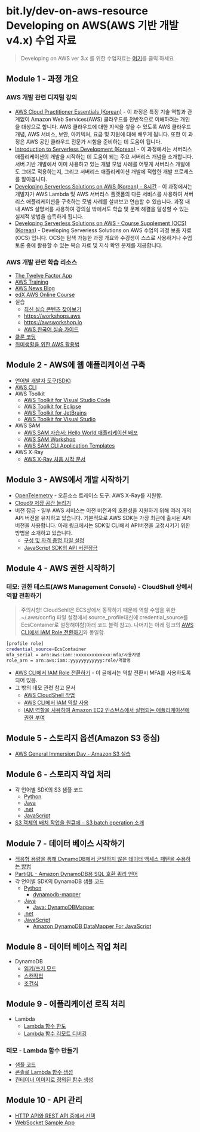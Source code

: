 # bit.ly/dev-on-aws-resource </br> Developing on AWS(AWS 기반 개발 v4.x) 수업 자료 

> Developing on AWS ver 3.x 를 위한 수업자료는 [여기](DevOnAWS_v3.md)를 클릭 하세요

## Module 1 - 과정 개요

### AWS 개발 관련 디지털 강의
  - [AWS Cloud Practitioner Essentials (Korean)](https://explore.skillbuilder.aws/learn/course/external/view/elearning/1928/aws-cloud-practitioner-essentials-korean) - 이 과정은 특정 기술 역할과 관계없이 Amazon Web Services(AWS) 클라우드를 전반적으로 이해하려는 개인을 대상으로 합니다. AWS 클라우드에 대한 지식을 쌓을 수 있도록 AWS 클라우드 개념, AWS 서비스, 보안, 아키텍처, 요금 및 지원에 대해 배우게 됩니다. 또한 이 과정은 AWS 공인 클라우드 전문가 시험을 준비하는 데 도움이 됩니다.
  - [Introduction to Serverless Development (Korean)](https://explore.skillbuilder.aws/learn/course/external/view/elearning/940/introduction-to-serverless-development-korean) - 이 과정에서는 서버리스 애플리케이션의 개발을 시작하는 데 도움이 되는 주요 서버리스 개념을 소개합니다. 서버 기반 개발에서 이미 사용하고 있는 개발 모범 사례를 어떻게 서버리스 개발에도 그대로 적용하는지, 그리고 서버리스 애플리케이션 개발에 적합한 개발 프로세스를 알아봅니다.
  - [Developing Serverless Solutions on AWS (Korean) - 8시간](https://explore.skillbuilder.aws/learn/course/external/view/elearning/10460/developing-serverless-solutions-on-aws-korean) - 이 과정에서는 개발자가 AWS Lambda 및 AWS 서버리스 플랫폼의 다른 서비스를 사용하여 서버리스 애플리케이션을 구축하는 모범 사례를 살펴보고 연습할 수 있습니다. 과정 내내 AWS 설명서를 사용하여 강의실 밖에서도 학습 및 문제 해결을 달성할 수 있는 실제적 방법을 습득하게 됩니다.
  - [Developing Serverless Solutions on AWS - Course Supplement (OCS) (Korean)](https://explore.skillbuilder.aws/learn/course/external/view/elearning/9255/developing-serverless-solutions-on-aws-course-supplement-ocs-korean) - Developing Serverless Solutions on AWS 수업의 과정 보충 자료(OCS) 입니다. OCS는 탐색 가능한 과정 개요와 수강생이 스스로 사용하거나 수업 토론 중에 활용할 수 있는 복습 자료 및 지식 확인 문제를 제공합니다.

### AWS 개발 관련 학습 리소스 
- [The Twelve Factor App](https://12factor.net/ko/)
- [AWS Training](https://aws.training)
- [AWS News Blog](https://aws.amazon.com/ko/blogs/aws/)
- [edX AWS Online Course](https://www.edx.org/school/aws)
- 실습
  - [최신 실습 콘텐츠 찾아보기](https://www.google.com/search?q=aws+workshop)
  - https://workshops.aws
  - https://awsworkshop.io
  - [AWS 한국어 실습 가이드](https://aws.amazon.com/ko/blogs/korea/aws-korean-hands-on-labs-guides/)
- [클론 코딩](https://www.youtube.com/watch?v=yu7GQ4zbTsw)
- [취미생활을 위한 AWS 활용법](https://bit.ly/aws-for-hobby)

## Module 2 - AWS에 웹 애플리케이션 구축

- [언어별 개발자 도구(SDK)](https://aws.amazon.com/ko/tools/)
- [AWS CLI](https://aws.amazon.com/ko/cli/)
- AWS Toolkit
  - [AWS Toolkit for Visual Studio Code](https://aws.amazon.com/visualstudiocode/)
  - [AWS Toolkit for Eclipse](https://aws.amazon.com/ko/eclipse/)
  - [AWS Toolkit for JetBrains](https://docs.aws.amazon.com/ko_kr/toolkit-for-jetbrains/latest/userguide/welcome.html)
  - [AWS Toolkit for Visual Studio](https://docs.aws.amazon.com/ko_kr/toolkit-for-visual-studio/latest/user-guide/welcome.html)
- AWS SAM
  - [AWS SAM 자습서: Hello World 애플리케이션 배포](https://docs.aws.amazon.com/ko_kr/serverless-application-model/latest/developerguide/serverless-getting-started-hello-world.html)
  - [AWS SAM Workshop](https://catalog.us-east-1.prod.workshops.aws/workshops/d21ec850-bab5-4276-af98-a91664f8b161/en-US)
  - [AWS SAM CLI Application Templates](https://github.com/aws/aws-sam-cli-app-templates)
- AWS X-Ray
  - [AWS X-Ray 처음 시작 문서](https://docs.aws.amazon.com/ko_kr/xray/latest/devguide/xray-gettingstarted.html)
 
 ## Module 3 - AWS에서 개발 시작하기
 - [OpenTelemetry](https://opentelemetry.io/) - 오픈소스 트레이스 도구. AWS X-Ray를 지원함.
 - [Cloud9 저장 공간 늘리기](https://docs.aws.amazon.com/ko_kr/cloud9/latest/user-guide/move-environment.html)
 - 버전 잠금 - 일부 AWS 서비스는 이전 버전과의 호환성을 지원하기 위해 여러 개의 API 버전을 유지하고 있습니다. 기본적으로 AWS SDK는 가장 최근에 출시된 API 버전을 사용합니다. 아래 링크에서는 SDK및 CLI에서 API버전을 고정시키기 위한 방법을 소개하고 있습니다.
   - [구성 및 자격 증명 파일 설정](https://docs.aws.amazon.com/ko_kr/cli/v1/userguide/cli-configure-files.html)
   - [JavaScript SDK의 API 버전잠금](https://docs.aws.amazon.com/ko_kr/sdk-for-javascript/v2/developer-guide/locking-api-versions.html)
 
 ## Module 4 - AWS 권한 시작하기
 
 ### 데모: 권한 테스트(AWS Management Console) - CloudShell 상에서 역할 전환하기
   > 주의사항! CloudSehll은 ECS상에서 동작하기 때문에 역할 수임을 위한 ~/.aws/config 파일 설정에서 source_profile대신에 credential_source를EcsContainer로 설정해야함(아래 코드 블럭 참고). 나머지는 아래 링크의 [AWS CLI에서 IAM Role 전환하기](https://dev.classmethod.jp/articles/aws-cli-iam-role-switch-kr/)와 동일함.

```bash
[profile role]
credential_source=EcsContainer
mfa_serial = arn:aws:iam::xxxxxxxxxxxxx:mfa/사용자명 
role_arn = arn:aws:iam::yyyyyyyyyyyy:role/역할명
```
 - [AWS CLI에서 IAM Role 전환하기](https://dev.classmethod.jp/articles/aws-cli-iam-role-switch-kr/) - 이 글에서는 역할 전환시 MFA를 사용하도록 되어 있음.
 - 그 밖의 데모 관련 참고 문서
   - [AWS CloudShell 작업](https://docs.aws.amazon.com/ko_kr/cloudshell/latest/userguide/working-with-cloudshell.html)
   - [AWS CLI에서 IAM 역할 사용](https://docs.aws.amazon.com/ko_kr/cli/latest/userguide/cli-configure-role.html)
   - [IAM 역할을 사용하여 Amazon EC2 인스턴스에서 실행되는 애플리케이션에 권한 부여
](https://docs.aws.amazon.com/ko_kr/IAM/latest/UserGuide/id_roles_use_switch-role-ec2.html)
 
## Module 5 - 스토리지 옵션(Amazon S3 중심)

- [AWS General Immersion Day - Amazon S3 실습](https://catalog.workshops.aws/general-immersionday/ko-KR/basic-modules/60-s3/s3)

## Module 6 - 스토리지 작업 처리

- 각 언어별 SDK의 S3 샘플 코드
  - [Python](https://boto3.amazonaws.com/v1/documentation/api/latest/guide/s3-examples.html)
  - [Java](https://docs.aws.amazon.com/sdk-for-java/v1/developer-guide/examples-s3.html)
  - [.net](https://docs.aws.amazon.com/sdk-for-net/v3/developer-guide/s3-apis-intro.html)
  - [JavaScript](https://docs.aws.amazon.com/sdk-for-javascript/v3/developer-guide/javascript_s3_code_examples.html)
- [S3 객체의 배치 작업을 원큐에 – S3 batch operation 소개](https://wisen.co.kr/pages/blog/blog-detail.html?idx=11928)

## Module 7 - 데이터 베이스 시작하기

- [적응형 용량을 통해 DynamoDB에서 균일하지 않은 데이터 액세스 패턴을 수용하는 방법](https://aws.amazon.com/ko/blogs/korea/how-amazon-dynamodb-adaptive-capacity-accommodates-uneven-data-access-patterns-or-why-what-you-know-about-dynamodb-might-be-outdated/)
- [PartiQL - Amazon DynamoDB용 SQL 호환 쿼리 언어](https://docs.aws.amazon.com/ko_kr/amazondynamodb/latest/developerguide/ql-reference.html)
- 각 언어별 SDK의 DynamoDB 샘플 코드
  - [Python](https://boto3.amazonaws.com/v1/documentation/api/latest/guide/dynamodb.html)
    - [dynamodb-mapper](https://pypi.org/project/dynamodb-mapper/)
  - [Java](https://docs.aws.amazon.com/sdk-for-java/v1/developer-guide/examples-dynamodb.html)
    - [Java: DynamoDBMapper](https://docs.aws.amazon.com/ko_kr/amazondynamodb/latest/developerguide/DynamoDBMapper.html)
  - [.net](https://docs.aws.amazon.com/sdk-for-net/v3/developer-guide/dynamodb-intro.html)
  - [JavaScript](https://docs.aws.amazon.com/sdk-for-javascript/v3/developer-guide/javascript_dynamodb_code_examples.html)
    - [Amazon DynamoDB DataMapper For JavaScript](https://github.com/awslabs/dynamodb-data-mapper-js)

## Module 8 - 데이터 베이스 작업 처리

- DynamoDB
  - [읽기/쓰기 모드](https://docs.aws.amazon.com/ko_kr/amazondynamodb/latest/developerguide/HowItWorks.ReadWriteCapacityMode.html#HowItWorks.ProvisionedThroughput.Manual)
  - [스캔작업](https://docs.aws.amazon.com/ko_kr/amazondynamodb/latest/developerguide/Scan.html)
  - [조건식](https://docs.aws.amazon.com/ko_kr/amazondynamodb/latest/developerguide/Expressions.ConditionExpressions.html)

## Module 9 - 에플리케이션 로직 처리

- Lambda
  - [Lambda 함수 한도](https://docs.aws.amazon.com/ko_kr/lambda/latest/dg/gettingstarted-limits.html)
  - [Lambda 함수 리모트 디버깅](https://docs.aws.amazon.com/toolkit-for-vscode/latest/userguide/serverless-apps-run-debug-no-template.html)

### 데모 - Lambda 함수 만들기
  - [샘플 코드](https://github.com/awsdocs/aws-lambda-developer-guide)
  - [콘솔로 Lambda 함수 생성](https://docs.aws.amazon.com/ko_kr/lambda/latest/dg/getting-started-create-function.html)
  - [컨테이너 이미지로 정의된 함수 생성](https://docs.aws.amazon.com/ko_kr/lambda/latest/dg/gettingstarted-images.html)


## Module 10 - API 관리

- [HTTP API와 REST API 중에서 선택](https://docs.aws.amazon.com/ko_kr/apigateway/latest/developerguide/http-api-vs-rest.html)
- [WebSocket Sample App](https://serverlessrepo.aws.amazon.com/applications/arn:aws:serverlessrepo:us-east-1:729047367331:applications~simple-websockets-chat-app)
  
